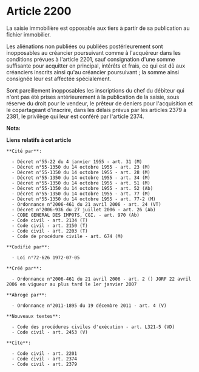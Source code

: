 # Article 2200

La saisie immobilière est opposable aux tiers à partir de sa publication au fichier immobilier. 

Les aliénations non publiées ou publiées postérieurement sont inopposables au créancier poursuivant comme à l'acquéreur dans
les conditions prévues à l'article 2201, sauf consignation d'une somme suffisante pour acquitter en principal, intérêts et
frais, ce qui est dû aux créanciers inscrits ainsi qu'au créancier poursuivant ; la somme ainsi consignée leur est affectée
spécialement. 

Sont pareillement inopposables les inscriptions du chef du débiteur qui n'ont pas été prises antérieurement à la publication
de la saisie, sous réserve du droit pour le vendeur, le prêteur de deniers pour l'acquisition et le copartageant d'inscrire,
dans les délais prévus par les articles 2379 à 2381, le privilège qui leur est conféré par l'article 2374.

**Nota:**



**Liens relatifs à cet article**

	**Cité par**:

	  - Décret n°55-22 du 4 janvier 1955 - art. 31 (M)
	  - Décret n°55-1350 du 14 octobre 1955 - art. 23 (M)
	  - Décret n°55-1350 du 14 octobre 1955 - art. 28 (M)
	  - Décret n°55-1350 du 14 octobre 1955 - art. 34 (M)
	  - Décret n°55-1350 du 14 octobre 1955 - art. 51 (M)
	  - Décret n°55-1350 du 14 octobre 1955 - art. 52 (Ab)
	  - Décret n°55-1350 du 14 octobre 1955 - art. 77 (M)
	  - Décret n°55-1350 du 14 octobre 1955 - art. 77-2 (M)
	  - Ordonnance n°2006-461 du 21 avril 2006 - art. 24 (VT)
	  - Décret n°2006-936 du 27 juillet 2006 - art. 26 (Ab)
	  - CODE GENERAL DES IMPOTS, CGI. - art. 970 (Ab)
	  - Code civil - art. 2134 (T)
	  - Code civil - art. 2150 (T)
	  - Code civil - art. 2203 (T)
	  - Code de procédure civile - art. 674 (M)

	**Codifié par**:

	  - Loi n°72-626 1972-07-05

	**Créé par**:

	  - Ordonnance n°2006-461 du 21 avril 2006 - art. 2 () JORF 22 avril 2006 en vigueur au plus tard le 1er janvier 2007

	**Abrogé par**:

	  - Ordonnance n°2011-1895 du 19 décembre 2011 - art. 4 (V)

	**Nouveaux textes**:

	  - Code des procédures civiles d'exécution - art. L321-5 (VD)
	  - Code civil - art. 2453 (V)

	**Cite**:

	  - Code civil - art. 2201
	  - Code civil - art. 2374
	  - Code civil - art. 2379
